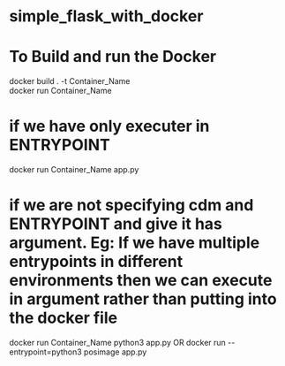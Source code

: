 # simple_flask_with_docker

# To Build and run the Docker
docker build . -t Container_Name  
docker run Container_Name 

# if we have only executer in ENTRYPOINT
docker run Container_Name app.py 


# if we are not specifying cdm and ENTRYPOINT and give it has argument. Eg: If we have multiple entrypoints in different environments then we can execute in  argument rather than putting into the docker file 

docker run Container_Name python3 app.py OR
docker run --entrypoint=python3  posimage app.py
